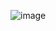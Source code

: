 ![image](https://user-images.githubusercontent.com/77222540/215101593-3b917ada-6727-42ff-8702-b27a04c4583c.png)
